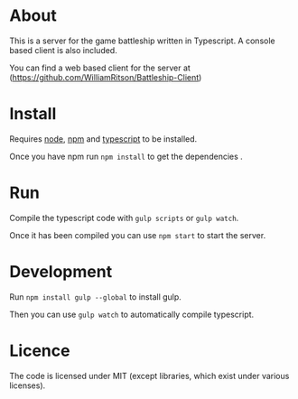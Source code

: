 # About
This is a server for the game battleship written in Typescript. A console based client is also included.

You can find a web based client for the server at (https://github.com/WilliamRitson/Battleship-Client)

# Install
Requires [node](https://nodejs.org/en/), [npm](https://www.npmjs.com/) and [typescript](https://www.typescriptlang.org/) to be installed.

Once you have npm run `npm install` to get the dependencies .

# Run
Compile the typescript code with `gulp scripts` or `gulp watch`.

Once it has been compiled you can use `npm start` to start the server.

# Development
Run `npm install gulp --global` to install gulp.

Then you can use `gulp watch` to automatically compile typescript.

# Licence 
The code is licensed under MIT (except libraries, which exist under various licenses).
